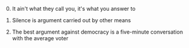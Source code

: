 0. It ain't what they call you, it's what you answer to

1. Silence is argument carried out by other means

2. The best argument against democracy is a five-minute conversation with the average voter

